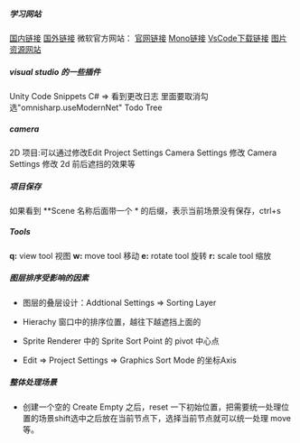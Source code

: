 <!--
 * @Author: 15868707168@163.com 15868707168@163.com
 * @Date: 2023-02-16 11:00:09
 * @LastEditors: 15868707168@163.com 15868707168@163.com
 * @LastEditTime: 2023-02-16 17:48:05
 * @FilePath: \StudyNote\1_学习文档.md
 * @Description: 这是默认设置,请设置`customMade`, 打开koroFileHeader查看配置 进行设置: https://github.com/OBKoro1/koro1FileHeader/wiki/%E9%85%8D%E7%BD%AE
-->
<!--
 * @Author: 15868707168@163.com 15868707168@163.com
 * @Date: 2023-02-16 11:00:09
 * @LastEditors: 15868707168@163.com 15868707168@163.com
 * @LastEditTime: 2023-02-16 15:42:49
 * @FilePath: \StudyNote\配置开发环境.md
 * @Description: 这是默认设置,请设置`customMade`, 打开koroFileHeader查看配置 进行设置: https://github.com/OBKoro1/koro1FileHeader/wiki/%E9%85%8D%E7%BD%AE
-->
##### 学习网站
[国内链接](unity.cn)
[国外链接](unity.com)
微软官方网站：
[官网链接](https://dotnet.microsoft.com/zh-cn)
[Mono链接](https://www.mono-project.com)
[VsCode下载链接](https://code.visualstudio.com)
[图片资源网站](https://craftpix.net)

##### visual studio 的一些插件
Unity Code Snippets
C# => 看到更改日志 里面要取消勾选"omnisharp.useModernNet"
Todo Tree

##### camera

2D 项目:可以通过修改Edit Project Settings Camera Settings 修改 Camera Settings 修改 2d 前后遮挡的效果等

##### 项目保存
如果看到 **Scene 名称后面带一个 * 的后缀，表示当前场景没有保存，ctrl+s


##### Tools
**q:**  view tool 视图
**w:** move tool 移动
**e:** rotate tool 旋转
**r:** scale tool 缩放

##### 图层排序受影响的因素

* 图层的叠层设计：Addtional Settings => Sorting Layer

* Hierachy 窗口中的排序位置，越往下越遮挡上面的

* Sprite Renderer 中的 Sprite Sort Point  的 pivot 中心点

* Edit => Project Settings => Graphics Sort Mode 的坐标Axis

##### 整体处理场景
* 创建一个空的 Create Empty 之后，reset 一下初始位置，把需要统一处理位置的场景shift选中之后放在当前节点下，选择当前节点就可以统一处理 move 等。

